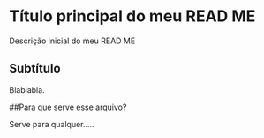 # Título  principal do meu READ ME

Descrição inicial do meu  READ ME

## Subtítulo 

Blablabla.

##Para que serve esse arquivo?

Serve para qualquer.....

